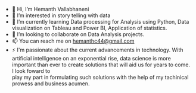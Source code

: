 - 👋 Hi, I’m Hemanth Vallabhaneni
- 👀 I’m interested in story telling with data
- 🌱 I’m currently learning Data processing for Analysis using Python, Data visualization on Tableau and Power BI, Application of statistics.  
- 💞️ I’m looking to collaborate on Data Analysis projects.
- 📫 You can reach me on hemanthc44@gmail.com 
- ⚡ I'm passionate about the current advancements in technology. With artificial intelligence on an exponential rise,
      data science is more important than ever to create solutions that will aid us for years to come. I look foward to   
      play my part in formulating such solutions with the help of my tachinical prowess and business acumen. 
<!---
hemanthc44/hemanthc44 is a ✨ special ✨ repository because its `README.md` (this file) appears on your GitHub profile.
You can click the Preview link to take a look at your changes.
--->

